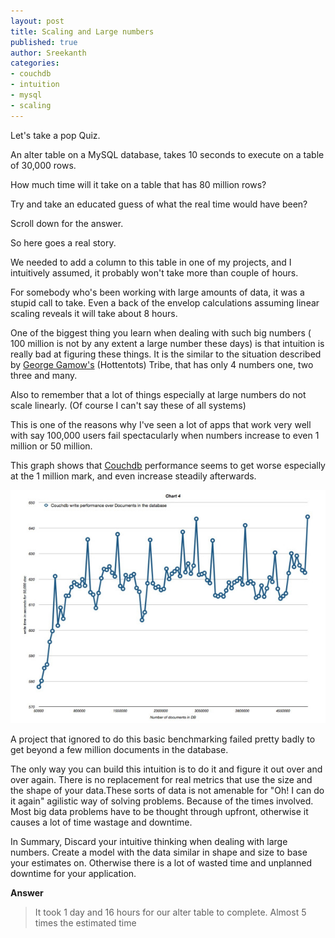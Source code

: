 ```yaml
--- 
layout: post
title: Scaling and Large numbers
published: true
author: Sreekanth
categories: 
- couchdb
- intuition
- mysql
- scaling
---
```

Let's take a pop Quiz.

An alter table on a MySQL database, takes 10 seconds to execute on a table of 30,000 rows.

How much time will it take on a  table that has 80 million rows?

Try and take an educated guess of what the real time would have been?

Scroll down for the  answer.

So here goes a real story.

We needed to add a column to this table in one of my projects, and I intuitively assumed, it probably won't take more than couple of hours.

For somebody who's been working with large amounts of data, it was a stupid call to take. Even a back of the envelop calculations assuming linear scaling reveals it will take about 8 hours.

One of the biggest thing you learn when dealing with such big numbers ( 100 million is not by any extent a large number these days) is that intuition is really bad at figuring these things. It is the similar to the situation described by [George Gamow's](http://www.amazon.com/One-Two-Three-Infinity-Speculations/dp/0486256642) (Hottentots) Tribe, that has only 4 numbers one, two three and many.

Also to remember that a lot of things especially at large numbers do not scale linearly. (Of course I can't say these of all systems)

This is one of the reasons why I've seen a lot of apps that work very well with say 100,000 users  fail spectacularly when numbers increase to even 1 million or 50 million.

This graph shows that [Couchdb](http://couchdb.apache.org/)
performance seems to get worse especially at the 1 million mark, and
even increase steadily afterwards. 

![couchdb (1.1) write performance over 5 million docs on my laptop](/images/couchdb-perf.jpg)

A project that ignored to do this basic benchmarking failed pretty badly to get beyond a few million documents in the database.

The only way  you can build this intuition is to do it and figure it out over and over again. There is no replacement for real metrics that use the size and the shape of your data.These sorts of data is not amenable for "Oh! I can do it again" agilistic way of solving problems. Because of the times involved. Most big data problems have to be thought through upfront, otherwise it causes a lot of time wastage and downtime.

In Summary, Discard your intuitive thinking when dealing with large  numbers. Create a model with the data similar in shape and size to base  your estimates on. Otherwise there is a lot of wasted time and unplanned downtime for your application.

**Answer**

> It took 1 day and 16 hours for our alter table to complete. Almost 5 times the estimated time

